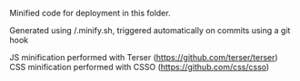 Minified code for deployment in this folder.

Generated using /.minify.sh, triggered automatically on commits using a git hook

JS minification performed with Terser (https://github.com/terser/terser)
CSS minification performed with CSSO (https://github.com/css/csso)